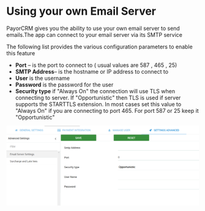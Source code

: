 # Using your own Email Server

PayorCRM gives you the ability to use your own email server to send emails.The app can connect to your email server via its SMTP service

The following list provides the various configuration parameters to enable this feature&#x20;

* **Port** – is the port to connect to ( usual values are 587 , 465 , 25)
* **SMTP Address**– is the hostname or IP address to connect to&#x20;
* **User** is the username
* **Password** is the password for the user
*   **Security type** if "Always On" the connection will use TLS when connecting to server. If "Opportunistic"  then TLS is used if server supports the STARTTLS extension. In most cases set this value to "Always On" if you are connecting to port 465. For port 587 or 25 keep it "Opportunistic"





![](../.gitbook/assets/smtp-settingspng.png)
